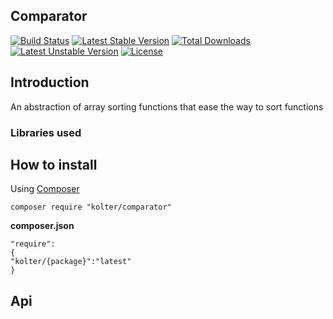 Comparator
-------------
[![Build Status](https://travis-ci.org/Ozumas7/comparator.svg?branch=master)](https://travis-ci.org/Ozumas7/comparator)
[![Latest Stable Version](https://poser.pugx.org/kolter/comparator/v/stable)](https://packagist.org/packages/kolter/comparator) [![Total Downloads](https://poser.pugx.org/kolter/comparator/downloads)](https://packagist.org/packages/kolter/comparator) [![Latest Unstable Version](https://poser.pugx.org/kolter/comparator/v/unstable)](https://packagist.org/packages/kolter/comparator) [![License](https://poser.pugx.org/kolter/comparator/license)](https://packagist.org/packages/kolter/comparator)

Introduction
-------------
An abstraction of array sorting functions that ease the way to sort functions

### Libraries used




How to install
-------------
Using [Composer](https://getcomposer.org/) 


``` 
composer require "kolter/comparator"
```
**composer.json**

```
"require":
{
"kolter/{package}":"latest"
}
```




Api
-------------
